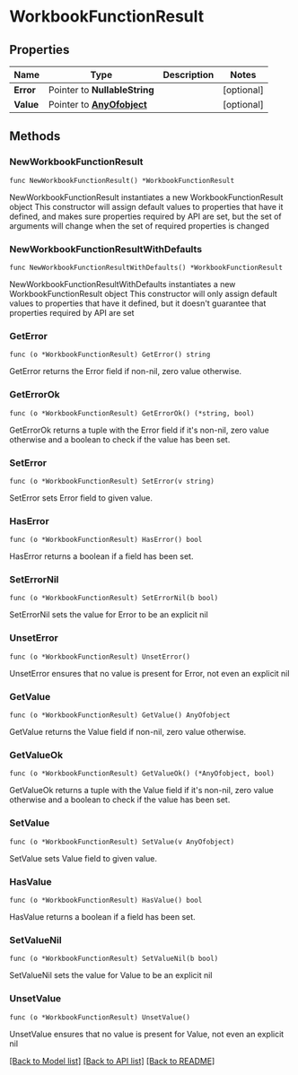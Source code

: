 # WorkbookFunctionResult

## Properties

Name | Type | Description | Notes
------------ | ------------- | ------------- | -------------
**Error** | Pointer to **NullableString** |  | [optional] 
**Value** | Pointer to [**AnyOfobject**](anyOf&lt;object&gt;.md) |  | [optional] 

## Methods

### NewWorkbookFunctionResult

`func NewWorkbookFunctionResult() *WorkbookFunctionResult`

NewWorkbookFunctionResult instantiates a new WorkbookFunctionResult object
This constructor will assign default values to properties that have it defined,
and makes sure properties required by API are set, but the set of arguments
will change when the set of required properties is changed

### NewWorkbookFunctionResultWithDefaults

`func NewWorkbookFunctionResultWithDefaults() *WorkbookFunctionResult`

NewWorkbookFunctionResultWithDefaults instantiates a new WorkbookFunctionResult object
This constructor will only assign default values to properties that have it defined,
but it doesn't guarantee that properties required by API are set

### GetError

`func (o *WorkbookFunctionResult) GetError() string`

GetError returns the Error field if non-nil, zero value otherwise.

### GetErrorOk

`func (o *WorkbookFunctionResult) GetErrorOk() (*string, bool)`

GetErrorOk returns a tuple with the Error field if it's non-nil, zero value otherwise
and a boolean to check if the value has been set.

### SetError

`func (o *WorkbookFunctionResult) SetError(v string)`

SetError sets Error field to given value.

### HasError

`func (o *WorkbookFunctionResult) HasError() bool`

HasError returns a boolean if a field has been set.

### SetErrorNil

`func (o *WorkbookFunctionResult) SetErrorNil(b bool)`

 SetErrorNil sets the value for Error to be an explicit nil

### UnsetError
`func (o *WorkbookFunctionResult) UnsetError()`

UnsetError ensures that no value is present for Error, not even an explicit nil
### GetValue

`func (o *WorkbookFunctionResult) GetValue() AnyOfobject`

GetValue returns the Value field if non-nil, zero value otherwise.

### GetValueOk

`func (o *WorkbookFunctionResult) GetValueOk() (*AnyOfobject, bool)`

GetValueOk returns a tuple with the Value field if it's non-nil, zero value otherwise
and a boolean to check if the value has been set.

### SetValue

`func (o *WorkbookFunctionResult) SetValue(v AnyOfobject)`

SetValue sets Value field to given value.

### HasValue

`func (o *WorkbookFunctionResult) HasValue() bool`

HasValue returns a boolean if a field has been set.

### SetValueNil

`func (o *WorkbookFunctionResult) SetValueNil(b bool)`

 SetValueNil sets the value for Value to be an explicit nil

### UnsetValue
`func (o *WorkbookFunctionResult) UnsetValue()`

UnsetValue ensures that no value is present for Value, not even an explicit nil

[[Back to Model list]](../README.md#documentation-for-models) [[Back to API list]](../README.md#documentation-for-api-endpoints) [[Back to README]](../README.md)


